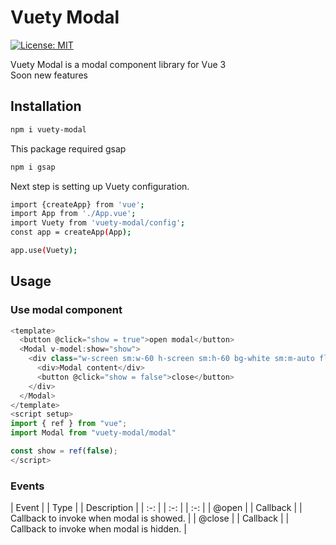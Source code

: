 # Vuety Modal

[![License: MIT](https://img.shields.io/badge/License-MIT-yellow.svg)](https://opensource.org/licenses/MIT)

Vuety Modal is a modal component library for Vue 3 \
Soon new features

## Installation

```bash
npm i vuety-modal
```

This package required gsap

```bash
npm i gsap
```

Next step is setting up Vuety configuration.

```bash
import {createApp} from 'vue';
import App from './App.vue';
import Vuety from 'vuety-modal/config';
const app = createApp(App);

app.use(Vuety);
```

## Usage

### Use modal component

```js
<template>
  <button @click="show = true">open modal</button>
  <Modal v-model:show="show">
    <div class="w-screen sm:w-60 h-screen sm:h-60 bg-white sm:m-auto flex flex-col items-center justify-center p-8">
      <div>Modal content</div>
      <button @click="show = false">close</button>
    </div>
  </Modal>
</template>
<script setup>
import { ref } from "vue";
import Modal from "vuety-modal/modal"

const show = ref(false);
</script>
```

### Events

| Event | | Type | | Description |
| :-: | | :-: | | :-: |
| @open | | Callback | | Callback to invoke when modal is showed. |
| @close | | Callback | | Callback to invoke when modal is hidden. |
